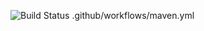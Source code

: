 ![Build Status](https://github.com/-2/.github/workflows/maven.yml/badge.svg?event=push)
.github/workflows/maven.yml
